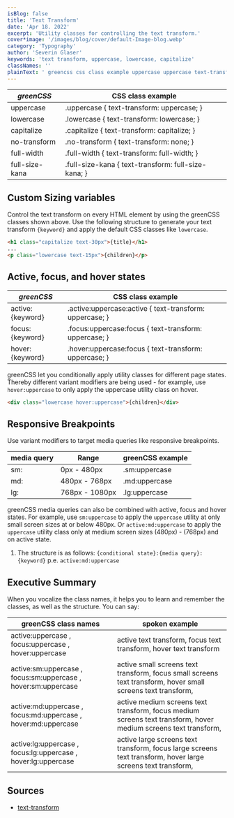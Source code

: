 ```yaml
---
isBlog: false
title: 'Text Transform'
date: 'Apr 18. 2022'
excerpt: 'Utility classes for controlling the text transform.'
cover*image: '/images/blog/cover/default-Image-blog.webp'
category: 'Typography'
author: 'Severin Glaser'
keywords: 'text transform, uppercase, lowercase, capitalize'
classNames: ''
plainText: ' greencss css class example uppercase uppercase text-transform: uppercase; lowercase lowercase text-transform: lowercase; capitalize capitalize text-transform: capitalize; no-transform no-transform text-transform: none; full-width full-width text-transform: full-width; full-size-kana full-size-kana text-transform: full-size-kana; custom sizing variables control the text transform on every html element by using the greencss classes shown above use the following structure to generate your text transform ` keyword ` and apply the default css classes like `lowercase`  active focus and hover states greencss css class example active: keyword active :uppercase:active text-transform: uppercase; focus: keyword focus :uppercase:focus text-transform: uppercase; hover: keyword hover :uppercase:focus text-transform: uppercase; greencss let you conditionally apply utility classes for different page states thereby different variant modifiers are being used for example use `hover:uppercase` to only apply the uppercase utility class on hover  responsive breakpoints use variant modifiers to target media queries like responsive breakpoints media query range greencss example sm: 0px 480px sm:uppercase md: 480px 768px md:uppercase lg: 768px 1080px lg:uppercase greencss media queries can also be combined with active focus and hover states for example use `sm:uppercase` to apply the `uppercase` utility at only small screen sizes at or below 480px or `active:md:uppercase` to apply the `uppercase` utility class only at medium screen sizes 480px 768px and on active state 1 the structure is as follows: ` conditional state : media query : keyword ` p e `active:md:uppercase` executive summary when you vocalize the class names it helps you to learn and remember the classes as well as the structure you can say: greencss class names spoken example active:uppercase focus:uppercase hover:uppercase active text transform focus text transform hover text transform active:sm:uppercase focus:sm:uppercase hover:sm:uppercase active small screens text transform focus small screens text transform hover small screens text transform active:md:uppercase focus:md:uppercase hover:md:uppercase active medium screens text transform focus medium screens text transform hover medium screens text transform active:lg:uppercase focus:lg:uppercase hover:lg:uppercase active large screens text transform focus large screens text transform hover large screens text transform sources text-transform https: developer mozilla org en-us docs web css text-transform '
---
```


| _greenCSS_     | CSS class example                                   |
| -------------- | --------------------------------------------------- |
| uppercase      | .uppercase { text-transform: uppercase; }           |
| lowercase      | .lowercase { text-transform: lowercase; }           |
| capitalize     | .capitalize { text-transform: capitalize; }         |
| no-transform   | .no-transform { text-transform: none; }             |
| full-width     | .full-width { text-transform: full-width; }         |
| full-size-kana | .full-size-kana { text-transform: full-size-kana; } |

## Custom Sizing variables

Control the text transform on every HTML element by using the greenCSS classes shown above. Use the following structure to generate your text transform `{keyword}` and apply the default CSS classes like `lowercase`.

```html
<h1 class="capitalize text-30px">{title}</h1>
...
<p class="lowercase text-15px">{children}</p>
```

## Active, focus, and hover states

| _greenCSS_       | CSS class example                                        |
| ---------------- | -------------------------------------------------------- |
| active:{keyword} | .active\:uppercase:active { text-transform: uppercase; } |
| focus:{keyword}  | .focus\:uppercase:focus { text-transform: uppercase; }   |
| hover:{keyword}  | .hover\:uppercase:focus { text-transform: uppercase; }   |

greenCSS let you conditionally apply utility classes for different page states. Thereby different variant modifiers are being used - for example, use `hover:uppercase` to only apply the uppercase utility class on hover.

```html
<div class="lowercase hover:uppercase">{children}</div>
```

## Responsive Breakpoints

Use variant modifiers to target media queries like responsive breakpoints.

| media query | Range          | greenCSS example |
| ----------- | -------------- | ---------------- |
| sm:         | 0px - 480px    | .sm:uppercase    |
| md:         | 480px - 768px  | .md:uppercase    |
| lg:         | 768px - 1080px | .lg:uppercase    |

greenCSS media queries can also be combined with active, focus and hover states. For example, use `sm:uppercase` to apply the `uppercase` utility at only small screen sizes at or below 480px. Or `active:md:uppercase` to apply the `uppercase` utility class only at medium screen sizes (480px) - (768px) and on active state.

1. The structure is as follows: `{conditional state}:{media query}:{keyword}` p.e. `active:md:uppercase`

## Executive Summary

When you vocalize the class names, it helps you to learn and remember the classes, as well as the structure. You can say:

| greenCSS class names                                          | spoken example                                                                                                  |
| ------------------------------------------------------------- | --------------------------------------------------------------------------------------------------------------- |
| active:uppercase , focus:uppercase , hover:uppercase          | active text transform, focus text transform, hover text transform                                               |
| active:sm:uppercase , focus:sm:uppercase , hover:sm:uppercase | active small screens text transform, focus small screens text transform, hover small screens text transform,    |
| active:md:uppercase , focus:md:uppercase , hover:md:uppercase | active medium screens text transform, focus medium screens text transform, hover medium screens text transform, |
| active:lg:uppercase , focus:lg:uppercase , hover:lg:uppercase | active large screens text transform, focus large screens text transform, hover large screens text transform,    |

## Sources

- [text-transform](https://developer.mozilla.org/en-US/docs/Web/CSS/text-transform)
